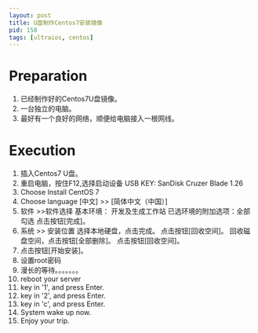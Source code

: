 ```yaml
---
layout: post
title: U盘制作Centos7安装镜像
pid: 158
tags: [ultraios, centos]
---
```

# Preparation

1. 已经制作好的Centos7U盘镜像。
2. 一台独立的电脑。
3. 最好有一个良好的网络，顺便给电脑接入一根网线。



# Execution

1. 插入Centos7 U盘。
2. 重启电脑，按住F12,选择启动设备
USB KEY: SanDisk Cruzer Blade 1.26
3. Choose Install CentOS 7
4. Choose language [中文] >> [简体中文（中国）]
5. 软件 >>软件选择
基本环境： 开发及生成工作站
已选环境的附加选项：全部勾选
点击按钮[完成]。
6. 系统 >> 安装位置
选择本地硬盘，点击完成。
点击按钮[回收空间]。
回收磁盘空间，点击按钮[全部删除]。
点击按钮[回收空间]。
7. 点击按钮[开始安装]。
8. 设置root密码
9. 漫长的等待。。。。。。。
10. reboot your server
11. key in '1', and press Enter.
12. key in '2', and press Enter.
13. key in 'c', and press Enter.
14. System wake up now.
15. Enjoy your trip. 
